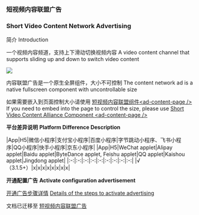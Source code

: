 
### 短视频内容联盟广告
### Short Video Content Network Advertising

简介
Introduction

⼀个视频内容频道，支持上下滑动切换视频内容
A video content channel that supports sliding up and down to switch video content

![](https://web-assets.dcloud.net.cn/unidoc/zh/ad-content-page.png)


内容联盟广告是一个原生全屏组件，大小不可控制
The content network ad is a native fullscreen component with uncontrollable size

如果需要嵌入到页面控制大小请使用 [短视频内容联盟组件\<ad-content-page /\>](https://uniapp.dcloud.net.cn/component/ad-content-page)
If you need to embed into the page to control the size, please use [Short Video Content Alliance Component \<ad-content-page /\>](https://uniapp.dcloud.net.cn/component/ad-content-page)

**平台差异说明**
**Platform Difference Description**

|App|H5|微信小程序|支付宝小程序|百度小程序|字节跳动小程序、飞书小程序|QQ小程序|快手小程序|京东小程序|
|App|H5|WeChat applet|Alipay applet|Baidu applet|ByteDance applet, Feishu applet|QQ applet|Kaishou applet|Jingdong applet|
|:-:|:-:|:-:|:-:|:-:|:-:|:-:|:-:|:-:|
|√（3.1.5+）|x|x|x|x|x|x|x|x|


**开通配置广告**
**Activate configuration advertisement**

[开通广告步骤详情](https://uniapp.dcloud.net.cn/uni-ad.html#start)
[Details of the steps to activate advertising](https://uniapp.dcloud.net.cn/uni-ad.html#start)


文档已迁移至 [短视频内容联盟广告](https://uniapp.dcloud.net.cn/uni-ad/ad-content-page.html)
